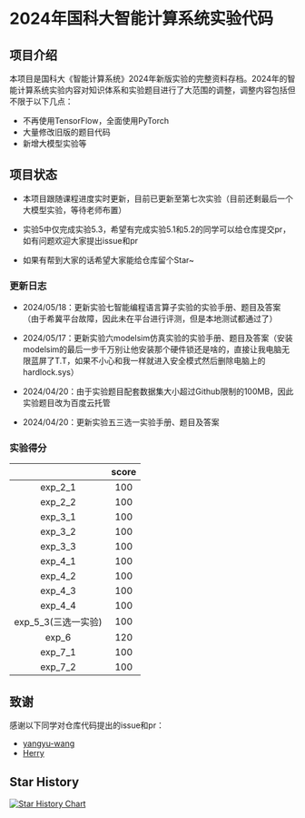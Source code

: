 # 2024年国科大智能计算系统实验代码

## 项目介绍

本项目是国科大《智能计算系统》2024年新版实验的完整资料存档。2024年的智能计算系统实验内容对知识体系和实验题目进行了大范围的调整，调整内容包括但不限于以下几点：

- 不再使用TensorFlow，全面使用PyTorch
- 大量修改旧版的题目代码
- 新增大模型实验等

## 项目状态

- 本项目跟随课程进度实时更新，目前已更新至第七次实验（目前还剩最后一个大模型实验，等待老师布置）

- 实验5中仅完成实验5.3，希望有完成实验5.1和5.2的同学可以给仓库提交pr，如有问题欢迎大家提出issue和pr

- 如果有帮到大家的话希望大家能给仓库留个Star~

### 更新日志

- 2024/05/18：更新实验七智能编程语言算子实验的实验手册、题目及答案（由于希冀平台故障，因此未在平台进行评测，但是本地测试都通过了）

- 2024/05/17：更新实验六modelsim仿真实验的实验手册、题目及答案（安装modelsim的最后一步千万别让他安装那个硬件锁还是啥的，直接让我电脑无限蓝屏了T.T，如果不小心和我一样就进入安全模式然后删除电脑上的hardlock.sys）

- 2024/04/20：由于实验题目配套数据集大小超过Github限制的100MB，因此实验题目改为百度云托管

- 2024/04/20：更新实验五三选一实验手册、题目及答案

### 实验得分

|                     | score |
| :-----------------: | :---: |
|       exp_2_1       |  100  |
|       exp_2_2       |  100  |
|       exp_3_1       |  100  |
|       exp_3_2       |  100  |
|       exp_3_3       |  100  |
|       exp_4_1       |  100  |
|       exp_4_2       |  100  |
|       exp_4_3       |  100  |
|       exp_4_4       |  100  |
| exp_5_3(三选一实验) |  100  |
|        exp_6        |  120  |
|       exp_7_1       |  100  |
|       exp_7_2       |  100  |

## 致谢

感谢以下同学对仓库代码提出的issue和pr：

- [yangyu-wang](https://github.com/yangyu-wang)
- [Herry](https://github.com/Herry0w0)

## Star History

<a href="https://star-history.com/#Yuichi1001/2024-AICS-EXP&Timeline">
 <picture>
   <source media="(prefers-color-scheme: dark)" srcset="https://api.star-history.com/svg?repos=Yuichi1001/2024-AICS-EXP&type=Timeline&theme=dark" />
   <source media="(prefers-color-scheme: light)" srcset="https://api.star-history.com/svg?repos=Yuichi1001/2024-AICS-EXP&type=Timeline" />
   <img alt="Star History Chart" src="https://api.star-history.com/svg?repos=Yuichi1001/2024-AICS-EXP&type=Timeline" />
 </picture>
</a>
